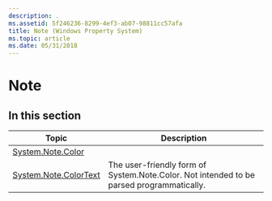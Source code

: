 ```yaml
---
description: .
ms.assetid: 5f246236-8299-4ef3-ab07-98811cc57afa
title: Note (Windows Property System)
ms.topic: article
ms.date: 05/31/2018
---
```


# Note

## In this section



| Topic                                                                      | Description                                                                                         |
|----------------------------------------------------------------------------|-----------------------------------------------------------------------------------------------------|
| [System.Note.Color](./props-system-note-color.md)<br/>         |                                                                                                     |
| [System.Note.ColorText](./props-system-note-colortext.md)<br/> | The user-friendly form of System.Note.Color. Not intended to be parsed programmatically.<br/> |



 

 

 
